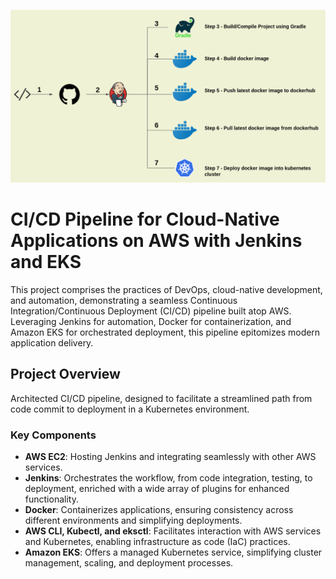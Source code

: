 ![Flow](res/flow.png)


# CI/CD Pipeline for Cloud-Native Applications on AWS with Jenkins and EKS

This project comprises the practices of DevOps, cloud-native development, and automation, demonstrating a seamless Continuous Integration/Continuous Deployment (CI/CD) pipeline built atop AWS. Leveraging Jenkins for automation, Docker for containerization, and Amazon EKS for orchestrated deployment, this pipeline epitomizes modern application delivery.

## Project Overview

Architected CI/CD pipeline, designed to facilitate a streamlined path from code commit to deployment in a  Kubernetes environment.

### Key Components

- **AWS EC2**: Hosting Jenkins and integrating seamlessly with other AWS services.
- **Jenkins**: Orchestrates the workflow, from code integration, testing, to deployment, enriched with a wide array of plugins for enhanced functionality.
- **Docker**: Containerizes applications, ensuring consistency across different environments and simplifying deployments.
- **AWS CLI, Kubectl, and eksctl**: Facilitates interaction with AWS services and Kubernetes, enabling infrastructure as code (IaC) practices.
- **Amazon EKS**: Offers a managed Kubernetes service, simplifying cluster management, scaling, and deployment processes.
